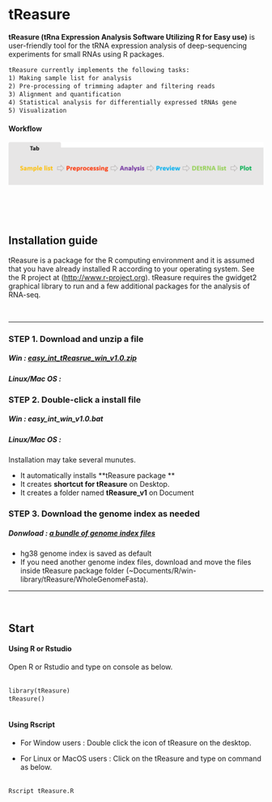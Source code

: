 
<br/>
<br/>
<br/>
<br/>

# tReasure

**tReasure (tRna Expression Analysis Software Utilizing R for Easy use)** is user-friendly tool for the tRNA expression analysis of deep-sequencing experiments for small RNAs using R packages. 

    tReasure currently implements the following tasks:
    1) Making sample list for analysis
    2) Pre-processing of trimming adapter and filtering reads
    3) Alignment and quantification
    4) Statistical analysis for differentially expressed tRNAs gene
    5) Visualization 


  #### Workflow
   ![Flow](https://github.com/jinoklee/tReasure/blob/master/inst/extdata/flow.png?raw=true)
   
<br/>
<br/>
<br/>


## Installation guide

tReasure is a package for the R computing environment and it is assumed that you have already installed R according to your operating system. See the R project at (http://www.r-project.org). tReasure requires the gwidget2 graphical library to run and a few additional packages for the analysis of RNA-seq. 

<br/>


***

### **STEP 1.** Download and unzip a file
   ##### Win : [easy_int_tReasrue_win_v1.0.zip](https://www.dropbox.com/s/gnq144mputz4fdm/easy_int_win_v1.0.zip?dl=0)
   ##### Linux/Mac OS : 
### **STEP 2.** Double-click a install file 
   ##### Win : easy_int_win_v1.0.bat
   ##### Linux/Mac OS : 
Installation may take several munutes. 
+ It automatically installs **tReasure package **
+ It creates **shortcut for tReasure** on Desktop. 
+ It creates a folder named **tReasure_v1** on Document 
### **STEP 3.** Download the genome index as needed
   ##### Donwload : [a bundle of genome index files](https://www.dropbox.com/sh/1aikvdszjlvncic/AADzL8G55ayI3lRfzZ6LYjvPa?dl=0)
+ hg38 genome index is saved as default
+ If you need another genome index files, download and move the files inside tReasure package folder (~Documents/R/win-library/tReasure/WholeGenomeFasta).


***

<br/>

## Start

#### Using R or Rstudio

Open R or Rstudio and type on console as below.
<pre>
<code>
library(tReasure)
tReasure()
</code>
</pre>

#### Using Rscript 
+ For Window users  : Double click the icon of tReasure on the desktop.

+ For Linux or MacOS users : Click on the tReasure and type on command as below.
<pre>
<code>
Rscript tReasure.R
</code>
</pre>

